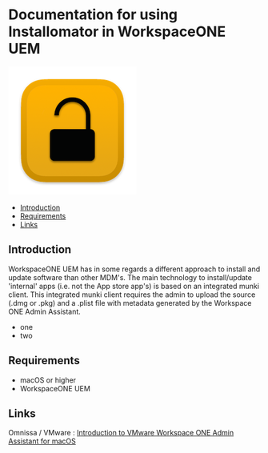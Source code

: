 # Documentation for using Installomator in WorkspaceONE UEM


<img src="images/Privileges_icon_unlocked.png">

- [Introduction](#introduction)
- [Requirements](#requirements)
- [Links](#links)

## Introduction
WorkspaceONE UEM has in some regards a different approach to install and update software than other MDM's.
The main technology to install/update 'internal' apps (i.e. not the App store app's) is based on an integrated munki client. This integrated munki client requires the admin to upload the source (.dmg or .pkg) and a .plist file with metadata generated by the Workspace ONE Admin Assistant. 
* one
* two


## Requirements
* macOS  or higher
* WorkspaceONE UEM

## Links
Omnissa / VMware : [Introduction to VMware Workspace ONE Admin Assistant for macOS](https://docs.omnissa.com/bundle/Admin-AssistantVSaaS/page/AdminAssistantIntro.html)
